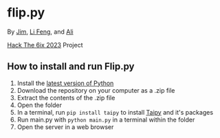 # flip.py
By [Jim](https://github.com/Wangj3743), [Li Feng](https://github.com/lifeng-yin), and [Ali](https://github.com/aelng)

[Hack The 6ix 2023](https://hackthe6ix2023.devpost.com) Project

## How to install and run Flip.py
1. Install the [latest version of Python](https://www.python.org/downloads/)
2. Download the repository on your computer as a .zip file
3. Extract the contents of the .zip file
4. Open the folder
5. In a terminal, run ```pip install taipy``` to install [Taipy](https://www.taipy.io) and it's packages
6. Run main.py with ```python main.py``` in a terminal within the folder
7. Open the server in a web browser
